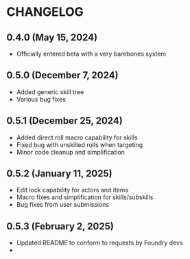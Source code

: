 # CHANGELOG

## 0.4.0 (May 15, 2024)
- Officially entered beta with a very barebones system

## 0.5.0 (December 7, 2024)
- Added generic skill tree
- Various bug fixes

## 0.5.1 (December 25, 2024)
- Added direct roll macro capability for skills
- Fixed bug with unskilled rolls when targeting
- Minor code cleanup and simplification

## 0.5.2 (January 11, 2025)
 - Edit lock capability for actors and items
 - Macro fixes and simplification for skills/subskills
 - Bug fixes from user submissions

 ## 0.5.3 (February 2, 2025)
 - Updated README to conform to requests by Foundry devs
 - 